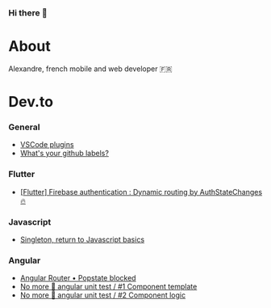 ### Hi there 👋


# About

Alexandre, french mobile and web developer 🇫🇷

# Dev.to

### General

* [VSCode plugins](https://dev.to/ruizalexandre/vscode-plugins-2h19)
* [What's your github labels?](https://dev.to/ruizalexandre/what-s-yours-github-labels-5eed)

### Flutter

* [[Flutter] Firebase authentication : Dynamic routing by AuthStateChanges 🔥](https://dev.to/ruizalexandre/flutter-firebase-authentication-dynamic-routing-by-authstatechanges-9k0)

### Javascript

* [Singleton, return to Javascript basics](https://dev.to/ruizalexandre/singleton-return-to-javascript-basics-gp8)

### Angular

* [Angular Router • Popstate blocked](https://dev.to/stack-labs/angular-router-popstate-blocked-3c18)
* [No more 💩 angular unit test / #1 Component template](https://dev.to/stack-labs/no-more-angular-unit-test-1-component-template-2b09)
* [No more 💩 angular unit test / #2 Component logic](https://dev.to/stack-labs/no-more-angular-unit-test-2-component-logic-3cgk)
